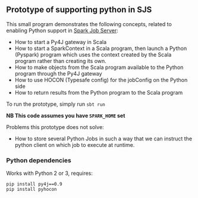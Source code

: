 ## Prototype of supporting python in SJS

This small program demonstrates the following concepts, related to
enabling Python support in [Spark Job Server](https://github.com/spark-jobserver/spark-jobserver):

- How to start a Py4J gateway in Scala
- How to start a SparkContext in a Scala program, then
 launch a Python (Pyspark) program which uses the context created
 by the Scala program rather than creating its own.
- How to make objects from the Scala program available to the Python
program through the Py4J gateway
- How to use HOCON (Typesafe config) for the jobConfig on the Python side
- How to return results from the Python program to the Scala program

To run the prototype, simply run `sbt run`

**NB This code assumes you have `SPARK_HOME` set**

Problems this prototype does not solve:

- How to store several Python Jobs in such a way that we can instruct
the python client on which job to execute at runtime.

### Python dependencies

Works with Python 2 or 3, requires:

    pip install py4j==0.9
    pip install pyhocon
